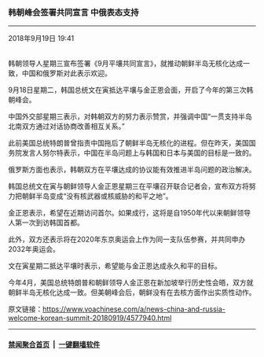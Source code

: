 ### 韩朝峰会签署共同宣言 中俄表态支持
------------------------

<div class="published">
 <span class="date" title="中国时间">
  <time datetime="2018-09-19T19:41:30+08:00">
   2018年9月19日 19:41
  </time>
 </span>
</div>
<br/>
<div class="wsw">
 <p>
  韩朝领导人星期三宣布签署《9月平壤共同宣言》，就推动朝鲜半岛无核化达成一致，中国和俄罗斯对此表示欢迎。
 </p>
 <p>
  9月18日星期二，韩国总统文在寅抵达平壤与金正恩会面，开启了今年的第三次韩朝峰会。
 </p>
 <p>
  中国外交部星期三表示，对韩朝双方的努力表示赞赏，并强调中国“一贯支持半岛北南双方通过对话协商改善相互关系。”
 </p>
 <p>
  此前美国总统特朗普曾指责中国拖后了朝鲜半岛无核化的进程。但在昨天，美国国务院发言人努尔特表示，中国在半岛问题上与韩国和日本与美国的目标是一致的。
 </p>
 <p>
  俄罗斯方面也表示，韩朝双方在平壤达成的协议能有效推进半岛问题的政治解决。
 </p>
 <p>
  韩国总统文在寅与朝鲜领导人金正恩星期三在平壤召开联合记者会，宣布双方将努力把朝鲜半岛变成“没有核武器或核威胁的和平之地”。
 </p>
 <p>
  金正恩表示，希望在近期访问首尔。如果成行，这将是自1950年代以来朝鲜领导人第一次到访韩国首都。
 </p>
 <p>
  此外，双方还表示将在2020年东京奥运会上作为同一支队伍参赛，并共同申办2032年奥运会。
 </p>
 <p>
  文在寅星期二抵达平壤时表示，希望能与金正恩达成永久和平的目标。
 </p>
 <p>
  今年4月，美国总统特朗普和朝鲜领导人金正恩在新加坡举行历史性会晤，双方就朝鲜半岛无核化达成一致。但美朝峰会后，朝鲜没有在去核方面作出实质性动作。
 </p>
</div>

原文链接：https://www.voachinese.com/a/news-china-and-russia-welcome-korean-summit-20180919/4577940.html


------------------------
#### [禁闻聚合首页](https://github.com/gfw-breaker/banned-news/blob/master/README.md) &nbsp;|&nbsp;  [一键翻墙软件](https://github.com/gfw-breaker/nogfw/blob/master/README.md)